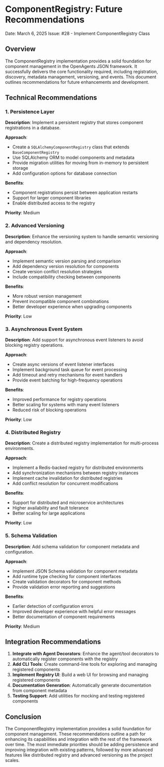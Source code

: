 # ComponentRegistry: Future Recommendations

Date: March 6, 2025
Issue: #28 - Implement ComponentRegistry Class

## Overview

The ComponentRegistry implementation provides a solid foundation for component management in the OpenAgents JSON framework. It successfully delivers the core functionality required, including registration, discovery, metadata management, versioning, and events. This document outlines recommendations for future enhancements and development.

## Technical Recommendations

### 1. Persistence Layer

**Description**: Implement a persistent registry that stores component registrations in a database.

**Approach**:
- Create a `SQLAlchemyComponentRegistry` class that extends `BaseComponentRegistry`
- Use SQLAlchemy ORM to model components and metadata
- Provide migration utilities for moving from in-memory to persistent storage
- Add configuration options for database connection

**Benefits**:
- Component registrations persist between application restarts
- Support for larger component libraries
- Enable distributed access to the registry

**Priority**: Medium

### 2. Advanced Versioning

**Description**: Enhance the versioning system to handle semantic versioning and dependency resolution.

**Approach**:
- Implement semantic version parsing and comparison
- Add dependency version resolution for components
- Create version conflict resolution strategies
- Include compatibility checking between components

**Benefits**:
- More robust version management
- Prevent incompatible component combinations
- Better developer experience when upgrading components

**Priority**: Low

### 3. Asynchronous Event System

**Description**: Add support for asynchronous event listeners to avoid blocking registry operations.

**Approach**:
- Create async versions of event listener interfaces
- Implement background task queue for event processing
- Add timeout and retry mechanisms for event handlers
- Provide event batching for high-frequency operations

**Benefits**:
- Improved performance for registry operations
- Better scaling for systems with many event listeners
- Reduced risk of blocking operations

**Priority**: Low

### 4. Distributed Registry

**Description**: Create a distributed registry implementation for multi-process environments.

**Approach**:
- Implement a Redis-backed registry for distributed environments
- Add synchronization mechanisms between registry instances
- Implement cache invalidation for distributed registries
- Add conflict resolution for concurrent modifications

**Benefits**:
- Support for distributed and microservice architectures
- Higher availability and fault tolerance
- Better scaling for large applications

**Priority**: Low

### 5. Schema Validation

**Description**: Add schema validation for component metadata and configuration.

**Approach**:
- Implement JSON Schema validation for component metadata
- Add runtime type checking for component interfaces
- Create validation decorators for component methods
- Provide validation error reporting and suggestions

**Benefits**:
- Earlier detection of configuration errors
- Improved developer experience with helpful error messages
- Better documentation of component requirements

**Priority**: Medium

## Integration Recommendations

1. **Integrate with Agent Decorators**: Enhance the agent/tool decorators to automatically register components with the registry
2. **Add CLI Tools**: Create command-line tools for exploring and managing registered components
3. **Implement Registry UI**: Build a web UI for browsing and managing registered components
4. **Documentation Generation**: Automatically generate documentation from component metadata
5. **Testing Support**: Add utilities for mocking and testing registered components

## Conclusion

The ComponentRegistry implementation provides a solid foundation for component management. These recommendations outline a path for enhancing its capabilities and integration with the rest of the framework over time. The most immediate priorities should be adding persistence and improving integration with existing patterns, followed by more advanced features like distributed registry and advanced versioning as the project scales. 
